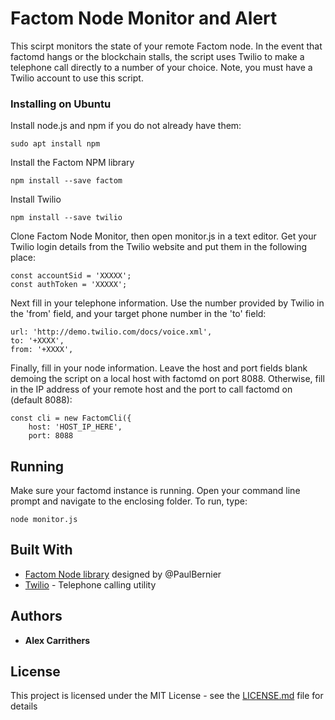 # Factom Node Monitor and Alert

This scirpt monitors the state of your remote Factom node. In the event that factomd hangs or the blockchain stalls, the script uses Twilio to make a telephone call directly to a number of your choice. Note, you must have a Twilio account to use this script.

### Installing on Ubuntu

Install node.js and npm if you do not already have them:

```
sudo apt install npm
```

Install the Factom NPM library

```
npm install --save factom
```

Install Twilio

```
npm install --save twilio
```

Clone Factom Node Monitor, then open monitor.js in a text editor. Get your Twilio login details from the Twilio website and put them in the following place:

```
const accountSid = 'XXXXX';
const authToken = 'XXXXX';
```
Next fill in your telephone information. Use the number provided by Twilio in the 'from' field, and your target phone number in the 'to' field:

```
url: 'http://demo.twilio.com/docs/voice.xml',
to: '+XXXX',
from: '+XXXX',
```

Finally, fill in your node information. Leave the host and port fields blank demoing the script on a local host with factomd on port 8088. Otherwise, fill in the IP address of your remote host and the port to call factomd on (default 8088):

```
const cli = new FactomCli({
    host: 'HOST_IP_HERE',
    port: 8088
```

## Running

Make sure your factomd instance is running. Open your command line prompt and navigate to the enclosing folder. To run, type:

```
node monitor.js
```

## Built With

* [Factom Node library](https://www.npmjs.com/package/factom) designed by @PaulBernier
* [Twilio](https://www.twilio.com/) - Telephone calling utility

## Authors

* **Alex Carrithers**

## License

This project is licensed under the MIT License - see the [LICENSE.md](LICENSE) file for details

